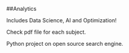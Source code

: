 ##Analytics

Includes Data Science, AI and Optimization!

Check pdf file for each subject.

Python project on open source search engine.

